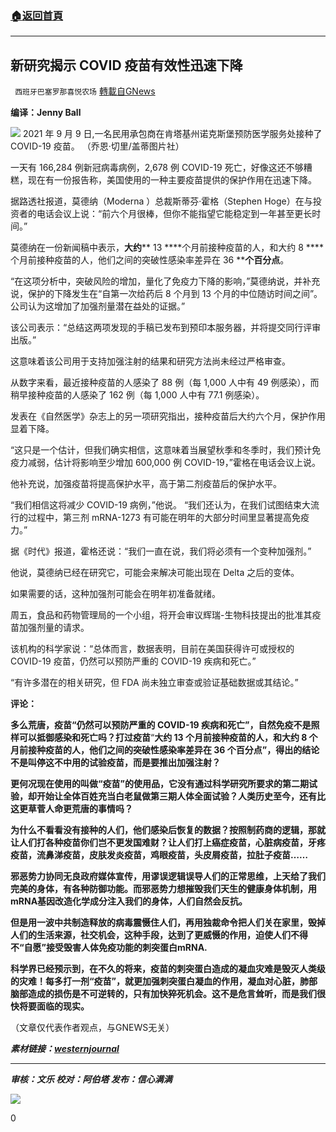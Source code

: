 ###  [:house:返回首頁](https://github.com/ourhimalayas/txt)
---


## 新研究揭示 COVID 疫苗有效性迅速下降
` 西班牙巴塞罗那喜悦农场` [轉載自GNews](https://gnews.org/zh-hans/1540132/)

**编译：Jenny Ball**

![](https://assets.gnews.org/wp-content/uploads/2021/09/tempsnip81.png)
2021 年 9 月 9 日,一名民用承包商在肯塔基州诺克斯堡预防医学服务处接种了 COVID-19 疫苗。 （乔恩·切里/盖蒂图片社）

一天有 166,284 例新冠病毒病例，2,678 例 COVID-19 死亡，好像这还不够糟糕，现在有一份报告称，美国使用的一种主要疫苗提供的保护作用在迅速下降。

据路透社报道，莫德纳（Moderna ）总裁斯蒂芬·霍格（Stephen Hoge）在与投资者的电话会议上说：“前六个月很棒，但你不能指望它能稳定到一年甚至更长时间。”

莫德纳在一份新闻稿中表示，**大约**** 13 ****个月前接种疫苗的人，和大约 8 ****个月前接种疫苗的人，他们之间的突破性感染率差异在 36 ****个百分点**。

“在这项分析中，突破风险的增加，量化了免疫力下降的影响，”莫德纳说，并补充说，保护的下降发生在“自第一次给药后 8 个月到 13 个月的中位随访时间之间”。 公司认为这增加了加强剂量潜在益处的证据。”

该公司表示：“总结这两项发现的手稿已发布到预印本服务器，并将提交同行评审出版。”

这意味着该公司用于支持加强注射的结果和研究方法尚未经过严格审查。

从数字来看，最近接种疫苗的人感染了 88 例（每 1,000 人中有 49 例感染），而稍早接种疫苗的人感染了 162 例（每 1,000 人中有 77.1 例感染）。

发表在《自然医学》杂志上的另一项研究指出，接种疫苗后大约六个月，保护作用显着下降。

“这只是一个估计，但我们确实相信，这意味着当展望秋季和冬季时，我们预计免疫力减弱，估计将影响至少增加 600,000 例 COVID-19，”霍格在电话会议上说。

他补充说，加强疫苗将提高保护水平，高于第二剂疫苗后的保护水平。

“我们相信这将减少 COVID-19 病例，”他说。 “我们还认为，在我们试图结束大流行的过程中，第三剂 mRNA-1273 有可能在明年的大部分时间里显著提高免疫力。”

据《时代》报道，霍格还说：“我们一直在说，我们将必须有一个变种加强剂。”

他说，莫德纳已经在研究它，可能会来解决可能出现在 Delta 之后的变体。

如果需要的话，这种加强剂可能会在明年初准备就绪。

周五，食品和药物管理局的一个小组，将开会审议辉瑞-生物科技提出的批准其疫苗加强剂量的请求。

该机构的科学家说：“总体而言，数据表明，目前在美国获得许可或授权的 COVID-19 疫苗，仍然可以预防严重的 COVID-19 疾病和死亡。”

“有许多潜在的相关研究，但 FDA 尚未独立审查或验证基础数据或其结论。”

**评论：**

**多么荒唐，疫苗“仍然可以预防严重的 COVID-19 疾病和死亡”，自然免疫不是照样可以抵御感染和死亡吗？打过疫苗**“**大约 13 个月前接种疫苗的人，和大约 8 个月前接种疫苗的人，他们之间的突破性感染率差异在 36 个百分点”，得出的结论不是叫停这不中用的试验疫苗，而是要推出加强注射？**

**更何况现在使用的叫做“疫苗”的使用品，它没有通过科学研究所要求的第二期试验，却开始让全体百姓充当白老鼠做第三期人体全面试验？人类历史至今，还有比这更草菅人命更荒唐的事情吗？**

**为什么不看看没有接种的人们，他们感染后恢复的数据？按照制药商的逻辑，那就让人们打各种疫苗你们岂不更发国难财？让人们打上癌症疫苗，心脏病疫苗，牙疼疫苗，流鼻涕疫苗，皮肤发炎疫苗，鸡眼疫苗，头皮屑疫苗，拉肚子疫苗……**

**邪恶势力协同无良政府媒体宣传，用谬误逻辑误导人们的正常思维，上天给了我们完美的身体，有各种防御功能。而邪恶势力想摧毁我们天生的健康身体机制，用mRNA基因改造化学成分注入我们的身体，人们自然会反抗。**

**但是用一波中共制造释放的病毒震慑住人们，再用独裁命令把人们关在家里，毁掉人们的生活来源，社交机会，这种手段，达到了更威慑的作用，迫使人们不得不“自愿”接受毁害人体免疫功能的刺突蛋白mRNA.**

**科学界已经预示到，在不久的将来，疫苗的刺突蛋白造成的凝血灾难是毁灭人类级的灾难！每多打一剂“疫苗”，就更加强刺突蛋白凝血的作用，凝血对心脏，肺部脑部造成的损伤是不可逆转的，只有加快猝死机会。这不是危言耸听，而是我们很快将要面临的现实。**

（文章仅代表作者观点，与GNEWS无关）

***素材链接：[westernjournal](https://www.westernjournal.com/new-study-reveals-just-quickly-covid-vaccine-effectiveness-plummets/?utm_source=Email&amp;utm_medium=WJBreaking&amp;utm_campaign=breaking&amp;utm_content=western-journal&amp;ats_es=dca67062709054f7bc6c6d0d828f4d01)***

* * *

***审核：文乐
校对：阿伯塔
发布：信心满满***

![](https://assets.gnews.org/wp-content/uploads/2021/09/GNEWS_CH..jpeg)

0
